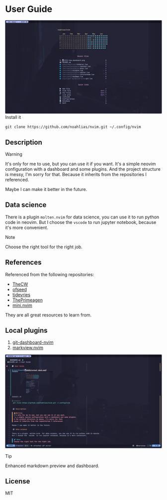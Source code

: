 
# User Guide

![dash](assets/actual_dash.png)
Install it

```console
git clone https://github.com/noahlias/nvim.git ~/.config/nvim
```

## Description

> [!WARNING]
> It's only for me to use, but you can use it if you want.
  It's a simple neovim configuration with a dashboard and some plugins.
  And the project structure is messy, I'm sorry for that.
  Because it inherits from the repositories I referenced.

Maybe I can make it better in the future.

## Data science

There is a plugin `molten.nvim` for data science, you can use it to run python code in neovim.
But I choose the `vscode` to run jupyter notebook, because it's more convenient.

> [!NOTE]
> Choose the right tool for the right job.

## References

Referenced from the following repositories:

- [TheCW](https://github.com/theniceboy/nvim)
- [ofseed](https://github.com/ofseed/nvim/)
- [tjdevries](https://github.com/tjdevries/config_manager)
- [ThePrimeagen](https://github.com/ThePrimeagen/init.lua)
- [mini.nvim](https://github.com/echasnovski/mini.nvim)

They are all great resources to learn from.

## Local plugins

1. [git-dashboard-nvim](https://github.com/juansalvatore/git-dashboard-nvim)
2. [markview.nvim](https://github.com/OXY2DEV/markview.nvim)

![markview](assets/markview.png)

> [!TIP]
> Enhanced markdown preview and dashboard.

## License

MIT
